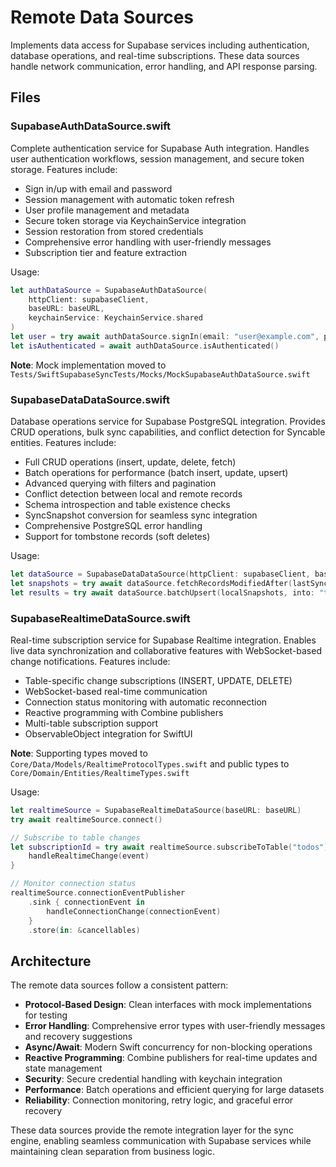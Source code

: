 # Remote Data Sources

Implements data access for Supabase services including authentication, database operations, and real-time subscriptions. These data sources handle network communication, error handling, and API response parsing.

## Files

### SupabaseAuthDataSource.swift
Complete authentication service for Supabase Auth integration. Handles user authentication workflows, session management, and secure token storage. Features include:
- Sign in/up with email and password  
- Session management with automatic token refresh
- User profile management and metadata
- Secure token storage via KeychainService integration
- Session restoration from stored credentials
- Comprehensive error handling with user-friendly messages
- Subscription tier and feature extraction

Usage:
```swift
let authDataSource = SupabaseAuthDataSource(
    httpClient: supabaseClient, 
    baseURL: baseURL,
    keychainService: KeychainService.shared
)
let user = try await authDataSource.signIn(email: "user@example.com", password: "password")
let isAuthenticated = await authDataSource.isAuthenticated()
```

**Note**: Mock implementation moved to `Tests/SwiftSupabaseSyncTests/Mocks/MockSupabaseAuthDataSource.swift`

### SupabaseDataDataSource.swift
Database operations service for Supabase PostgreSQL integration. Provides CRUD operations, bulk sync capabilities, and conflict detection for Syncable entities. Features include:
- Full CRUD operations (insert, update, delete, fetch)
- Batch operations for performance (batch insert, update, upsert)
- Advanced querying with filters and pagination
- Conflict detection between local and remote records
- Schema introspection and table existence checks
- SyncSnapshot conversion for seamless sync integration
- Comprehensive PostgreSQL error handling
- Support for tombstone records (soft deletes)

Usage:
```swift
let dataSource = SupabaseDataDataSource(httpClient: supabaseClient, baseURL: baseURL)
let snapshots = try await dataSource.fetchRecordsModifiedAfter(lastSyncDate, from: "todos")
let results = try await dataSource.batchUpsert(localSnapshots, into: "todos")
```

### SupabaseRealtimeDataSource.swift  
Real-time subscription service for Supabase Realtime integration. Enables live data synchronization and collaborative features with WebSocket-based change notifications. Features include:
- Table-specific change subscriptions (INSERT, UPDATE, DELETE)
- WebSocket-based real-time communication
- Connection status monitoring with automatic reconnection
- Reactive programming with Combine publishers
- Multi-table subscription support
- ObservableObject integration for SwiftUI

**Note**: Supporting types moved to `Core/Data/Models/RealtimeProtocolTypes.swift` and public types to `Core/Domain/Entities/RealtimeTypes.swift`

Usage:
```swift
let realtimeSource = SupabaseRealtimeDataSource(baseURL: baseURL)
try await realtimeSource.connect()

// Subscribe to table changes
let subscriptionId = try await realtimeSource.subscribeToTable("todos") { event in
    handleRealtimeChange(event)
}

// Monitor connection status
realtimeSource.connectionEventPublisher
    .sink { connectionEvent in
        handleConnectionChange(connectionEvent)
    }
    .store(in: &cancellables)
```

## Architecture

The remote data sources follow a consistent pattern:
- **Protocol-Based Design**: Clean interfaces with mock implementations for testing
- **Error Handling**: Comprehensive error types with user-friendly messages and recovery suggestions
- **Async/Await**: Modern Swift concurrency for non-blocking operations
- **Reactive Programming**: Combine publishers for real-time updates and state management
- **Security**: Secure credential handling with keychain integration
- **Performance**: Batch operations and efficient querying for large datasets
- **Reliability**: Connection monitoring, retry logic, and graceful error recovery

These data sources provide the remote integration layer for the sync engine, enabling seamless communication with Supabase services while maintaining clean separation from business logic.